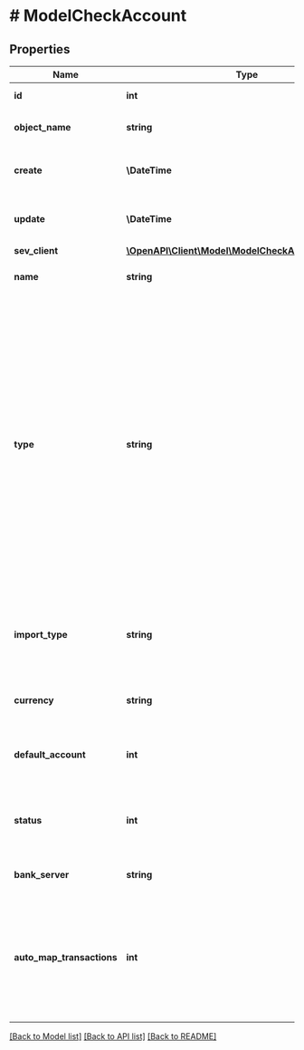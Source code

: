 # # ModelCheckAccount

## Properties

Name | Type | Description | Notes
------------ | ------------- | ------------- | -------------
**id** | **int** | The check account id | [optional] [readonly]
**object_name** | **string** | The check account object name | [optional] [readonly]
**create** | **\DateTime** | Date of check account creation | [optional] [readonly]
**update** | **\DateTime** | Date of last check account update | [optional] [readonly]
**sev_client** | [**\OpenAPI\Client\Model\ModelCheckAccountSevClient**](ModelCheckAccountSevClient.md) |  | [optional]
**name** | **string** | Name of the check account |
**type** | **string** | The type of the check account. Account with a CSV or MT940 import are regarded as online.&lt;br&gt;       Apart from that, created check accounts over the API need to be offline, as online accounts with an active connection       to a bank application can not be managed over the API. |
**import_type** | **string** | Import type. Transactions can be imported by this method on the check account. | [optional]
**currency** | **string** | The currency of the check account. |
**default_account** | **int** | Defines if this check account is the default account. | [optional] [default to self::DEFAULT_ACCOUNT_0]
**status** | **int** | Status of the check account. 0 &lt;-&gt; Archived - 100 &lt;-&gt; Active | [default to self::STATUS_100]
**bank_server** | **string** | Bank server of check account | [optional] [readonly]
**auto_map_transactions** | **int** | Defines if transactions on this account are automatically mapped to invoice and vouchers when imported if possible. | [optional] [default to 1]

[[Back to Model list]](../../README.md#models) [[Back to API list]](../../README.md#endpoints) [[Back to README]](../../README.md)
